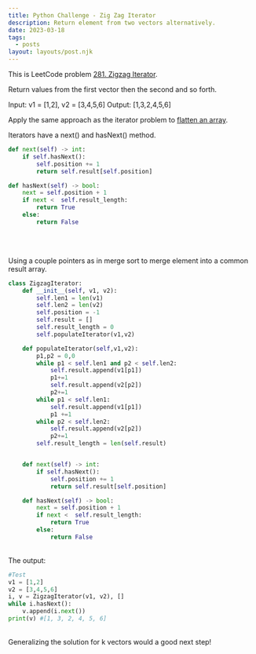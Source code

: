 ```yaml
---
title: Python Challenge - Zig Zag Iterator
description: Return element from two vectors alternatively.
date: 2023-03-18
tags:
  - posts
layout: layouts/post.njk
---
```


This is LeetCode problem [281. Zigzag Iterator](https://leetcode.com/problems/zigzag-iterator/description/).

Return values from the first vector then the second and so forth.

Input: v1 = [1,2], v2 = [3,4,5,6]
Output: [1,3,2,4,5,6]

Apply the same approach as the iterator problem to [flatten an array](https://100-python-problems-challenge.netlify.app/posts/1-flatten_array/).

Iterators have a next() and hasNext() method.

```python
def next(self) -> int:
    if self.hasNext():
        self.position += 1
        return self.result[self.position]

def hasNext(self) -> bool:
    next = self.position + 1
    if next <  self.result_length:
        return True
    else:
        return False
```

</br>
</br>

Using a couple pointers as in merge sort to merge element into a common result array.

```python
class ZigzagIterator:
    def __init__(self, v1, v2):
        self.len1 = len(v1)
        self.len2 = len(v2)
        self.position = -1
        self.result = []
        self.result_length = 0
        self.populateIterator(v1,v2)

    def populateIterator(self,v1,v2):
        p1,p2 = 0,0
        while p1 < self.len1 and p2 < self.len2:
            self.result.append(v1[p1])
            p1+=1
            self.result.append(v2[p2])
            p2+=1
        while p1 < self.len1:
            self.result.append(v1[p1])
            p1 +=1
        while p2 < self.len2:
            self.result.append(v2[p2])
            p2+=1
        self.result_length = len(self.result)


    def next(self) -> int:
        if self.hasNext():
            self.position += 1
            return self.result[self.position]

    def hasNext(self) -> bool:
        next = self.position + 1
        if next <  self.result_length:
            return True
        else:
            return False
```

<br/>
The output:

```python
#Test
v1 = [1,2]
v2 = [3,4,5,6]
i, v = ZigzagIterator(v1, v2), []
while i.hasNext():
    v.append(i.next())
print(v) #[1, 3, 2, 4, 5, 6]
```

<br/>
Generalizing the solution for k vectors would a good next step!
<br/>
